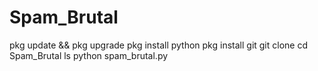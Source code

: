 # Spam_Brutal

pkg update && pkg upgrade
pkg install python
pkg install git
git clone
cd Spam_Brutal
ls
python spam_brutal.py
